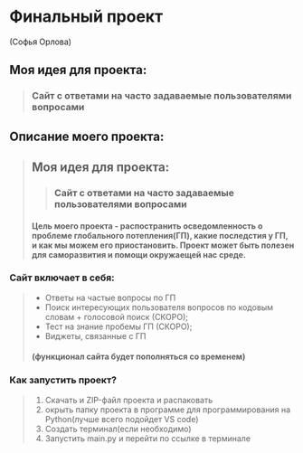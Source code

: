 # Финальный проект
(Софья Орлова)
## Моя идея для проекта:
> ### Сайт с ответами на часто задаваемые пользователями вопросами
## Описание моего проекта:
> ## Моя идея для проекта:
> > ### Сайт с ответами на часто задаваемые пользователями вопросами
> #### Цель моего проекта - распостранить осведомленность о проблеме глобального потепления(ГП), какие последстия у ГП, и как мы можем его приостановить. Проект может быть полезен для саморазвития и помощи окружаещей нас среде.
### Сайт включает в себя:
> - Ответы на частые вопросы по ГП
> - Поиск интересующих пользователя вопросов по кодовым словам + голосовой поиск (СКОРО);
> - Тест на знание пробемы ГП (СКОРО);
> - Виджеты, связанные с ГП
> #### (функционал сайта будет пополняться со временем)
### Как запустить проект?
> 1. Скачать и ZIP-файл проекта и распаковать
> 2. окрыть папку проекта в программе для программирования на Python(лучше всего подойдет VS code)
> 3. Создать терминал(если необходимо)
> 4. Запустить main.py и перейти по ссылке в терминале
### 
